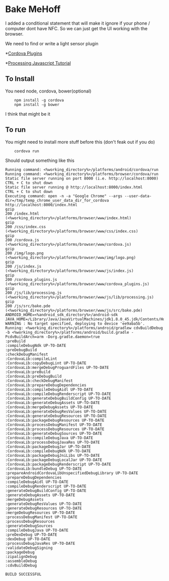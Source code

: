 # Bake MeHoff

I added a conditional statement that will make it ignore if your phone / computer dont have NFC. So we can just get the UI working with the browser.

We need to find or write a light sensor plugin

*[Cordova Plugins](https://cordova.apache.org/plugins/)

*[Processing Javascript Tutorial](http://processingjs.org/articles/p5QuickStart.html)

## To Install

You need node, cordova, bower(optional)

```
	npm install -g cordova
	npm install -g bower
```

I think that might be it


## To run
You might need to install more stuff before this (don't feak out if you do)
```
	cordova run
```

Should output something like this

>
	Running command: <%working_directory%>/platforms/android/cordova/run
	Running command: <%working_directory%>/platforms/browser/cordova/run
	Static file server running on port 8000 (i.e. http://localhost:8000)
	CTRL + C to shut down
	Static file server running @ http://localhost:8000/index.html
	CTRL + C to shut down
	Executing command: open -n -a "Google Chrome" --args --user-data-dir=/tmp/temp_chrome_user_data_dir_for_cordova http://localhost:8000/index.html
	gzip
	200 /index.html (<%working_directory%>/platforms/browser/www/index.html)
	gzip
	200 /css/index.css (<%working_directory%>/platforms/browser/www/css/index.css)
	gzip
	200 /cordova.js (<%working_directory%>/platforms/browser/www/cordova.js)
	gzip
	200 /img/logo.png (<%working_directory%>/platforms/browser/www/img/logo.png)
	gzip
	200 /js/index.js (<%working_directory%>/platforms/browser/www/js/index.js)
	gzip
	200 /cordova_plugins.js (<%working_directory%>/platforms/browser/www/cordova_plugins.js)
	gzip
	200 /js/lib/processing.js (<%working_directory%>/platforms/browser/www/js/lib/processing.js)
	gzip
	200 /js/src/bake.pde (<%working_directory%>/platforms/browser/www/js/src/bake.pde)
	ANDROID_HOME=<%android_sdk_directory%>/android-sdk
	JAVA_HOME=/Library/Java/JavaVirtualMachines/jdk1.8.0_45.jdk/Contents/Home
	WARNING : No target specified, deploying to device 'ee9aba5b'.
	Running: <%working_directory%>/platforms/android/gradlew cdvBuildDebug -b <%working_directory%>/platforms/android/build.gradle -PcdvBuildArch=arm -Dorg.gradle.daemon=true
	:preBuild
	:compileDebugNdk UP-TO-DATE
	:preDebugBuild
	:checkDebugManifest
	:CordovaLib:compileLint
	:CordovaLib:copyDebugLint UP-TO-DATE
	:CordovaLib:mergeDebugProguardFiles UP-TO-DATE
	:CordovaLib:preBuild
	:CordovaLib:preDebugBuild
	:CordovaLib:checkDebugManifest
	:CordovaLib:prepareDebugDependencies
	:CordovaLib:compileDebugAidl UP-TO-DATE
	:CordovaLib:compileDebugRenderscript UP-TO-DATE
	:CordovaLib:generateDebugBuildConfig UP-TO-DATE
	:CordovaLib:generateDebugAssets UP-TO-DATE
	:CordovaLib:mergeDebugAssets UP-TO-DATE
	:CordovaLib:generateDebugResValues UP-TO-DATE
	:CordovaLib:generateDebugResources UP-TO-DATE
	:CordovaLib:packageDebugResources UP-TO-DATE
	:CordovaLib:processDebugManifest UP-TO-DATE
	:CordovaLib:processDebugResources UP-TO-DATE
	:CordovaLib:generateDebugSources UP-TO-DATE
	:CordovaLib:compileDebugJava UP-TO-DATE
	:CordovaLib:processDebugJavaRes UP-TO-DATE
	:CordovaLib:packageDebugJar UP-TO-DATE
	:CordovaLib:compileDebugNdk UP-TO-DATE
	:CordovaLib:packageDebugJniLibs UP-TO-DATE
	:CordovaLib:packageDebugLocalJar UP-TO-DATE
	:CordovaLib:packageDebugRenderscript UP-TO-DATE
	:CordovaLib:bundleDebug UP-TO-DATE
	:prepareAndroidCordovaLibUnspecifiedDebugLibrary UP-TO-DATE
	:prepareDebugDependencies
	:compileDebugAidl UP-TO-DATE
	:compileDebugRenderscript UP-TO-DATE
	:generateDebugBuildConfig UP-TO-DATE
	:generateDebugAssets UP-TO-DATE
	:mergeDebugAssets
	:generateDebugResValues UP-TO-DATE
	:generateDebugResources UP-TO-DATE
	:mergeDebugResources UP-TO-DATE
	:processDebugManifest UP-TO-DATE
	:processDebugResources
	:generateDebugSources
	:compileDebugJava UP-TO-DATE
	:preDexDebug UP-TO-DATE
	:dexDebug UP-TO-DATE
	:processDebugJavaRes UP-TO-DATE
	:validateDebugSigning
	:packageDebug
	:zipalignDebug
	:assembleDebug
	:cdvBuildDebug

	BUILD SUCCESSFUL


